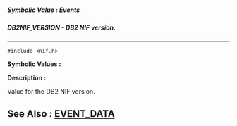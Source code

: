 ##### Symbolic Value : Events
##### DB2NIF_VERSION - DB2 NIF version.
---
```
#include <nif.h>
```

**Symbolic Values :**



**Description :**

Value for the DB2 NIF version.


**See Also :**
[EVENT_DATA](/domino-c-api-docs/reference/Data/EVENT_DATA)
---
